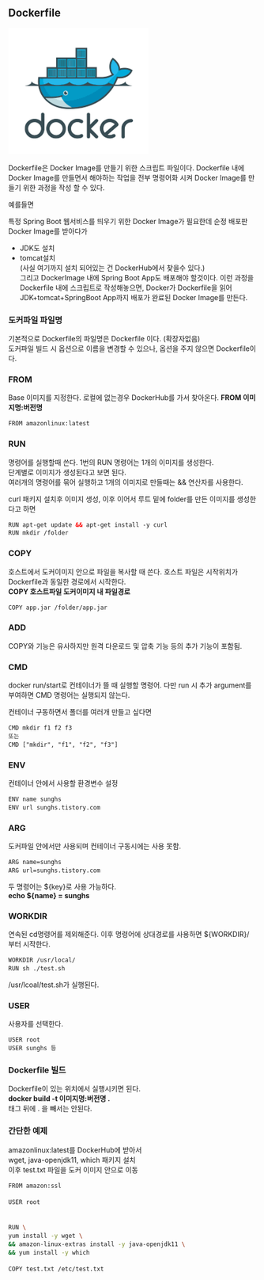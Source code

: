 ## Dockerfile
![](./../../static/DevOps/docker-image.png)

Dockerfile은 Docker Image를 만들기 위한 스크립트 파일이다. Dockerfile 내에 Docker Image를 만들면서 해야하는 작업을 전부 명령어화 시켜 Docker Image를 만들기 위한 과정을 작성 할 수 있다.

예를들면

특정 Spring Boot 웹서비스를 띄우기 위한 Docker Image가 필요한데 순정 배포판 Docker Image를 받아다가  
- JDK도 설치 
- tomcat설치  
(사실 여기까지 설치 되어있는 건 DockerHub에서 찾을수 있다.)  
그리고 DockerImage 내에 Spring Boot App도 배포해야 할것이다. 이런 과정을 Dockerfile 내에 스크립트로 작성해놓으면, Docker가 Dockerfile을 읽어 JDK+tomcat+SpringBoot App까지 배포가 완료된 Docker Image를 만든다.



### 도커파일 파일명
기본적으로 Dockerfile의 파일명은 Dockerfile 이다. (확장자없음)  
도커파일 빌드 시 옵션으로 이름을 변경할 수 있으나, 옵션을 주지 않으면 Dockerfile이다.

### FROM
Base 이미지를 지정한다. 로컬에 없는경우 DockerHub를 가서 찾아온다.
**FROM 이미지명:버전명**
```xml
FROM amazonlinux:latest
```

### RUN
명령어를 실행할때 쓴다. 1번의 RUN 명령어는 1개의 이미지를 생성한다.  
단계별로 이미지가 생성된다고 보면 된다.  
여러개의 명령어를 묶어 실행하고 1개의 이미지로 만들때는 && 연산자를 사용한다.  

curl 패키지 설치후 이미지 생성, 이후 이어서 루트 밑에 folder를 만든 이미지를 생성한다고 하면
```xml
RUN apt-get update && apt-get install -y curl
RUN mkdir /folder
```

### COPY
호스트에서 도커이미지 안으로 파일을 복사할 때 쓴다. 호스트 파일은 시작위치가 Dockerfile과 동일한 경로에서 시작한다.  
**COPY 호스트파일 도커이미지 내 파일경로**
```xml
COPY app.jar /folder/app.jar
```

### ADD
COPY와 기능은 유사하지만 원격 다운로드 및 압축 기능 등의 추가 기능이 포함됨.

### CMD
docker run/start로 컨테이너가 뜰 때 실행할 명령어. 다만 run 시 추가 argument를 부여하면 CMD 명령어는 실행되지 않는다.

컨테이너 구동하면서 폴더를 여러개 만들고 싶다면
```xml
CMD mkdir f1 f2 f3
또는
CMD ["mkdir", "f1", "f2", "f3"]
```

### ENV
컨테이너 안에서 사용할 환경변수 설정
```xml
ENV name sunghs
ENV url sunghs.tistory.com
```

### ARG
도커파일 안에서만 사용되며 컨테이너 구동시에는 사용 못함.
```xml
ARG name=sunghs
ARG url=sunghs.tistory.com
```

두 명령어는 ${key}로 사용 가능하다.  
**echo ${name} = sunghs**

### WORKDIR
연속된 cd명령어를 제외해준다. 이후 명령어에 상대경로를 사용하면 ${WORKDIR}/ 부터 시작한다.
```xml
WORKDIR /usr/local/
RUN sh ./test.sh
```
/usr/lcoal/test.sh가 실행된다.


### USER
사용자를 선택한다.
```xml
USER root
USER sunghs 등
```

### Dockerfile 빌드
Dockerfile이 있는 위치에서 실행시키면 된다.  
**docker build -t 이미지명:버전명 .**  
태그 뒤에 . 을 빼서는 안된다.



### 간단한 예제
amazonlinux:latest를 DockerHub에 받아서  
wget, java-openjdk11, which 패키지 설치  
이후 test.txt 파일을 도커 이미지 안으로 이동  
```sh
FROM amazon:ssl

USER root


RUN \
yum install -y wget \
&& amazon-linux-extras install -y java-openjdk11 \
&& yum install -y which

COPY test.txt /etc/test.txt
```